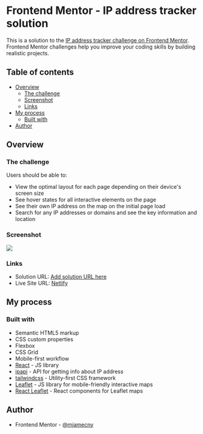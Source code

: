 # Frontend Mentor - IP address tracker solution

This is a solution to the [IP address tracker challenge on Frontend Mentor](https://www.frontendmentor.io/challenges/ip-address-tracker-I8-0yYAH0). Frontend Mentor challenges help you improve your coding skills by building realistic projects.

## Table of contents

- [Overview](#overview)
  - [The challenge](#the-challenge)
  - [Screenshot](#screenshot)
  - [Links](#links)
- [My process](#my-process)
  - [Built with](#built-with)
- [Author](#author)

## Overview

### The challenge

Users should be able to:

- View the optimal layout for each page depending on their device's screen size
- See hover states for all interactive elements on the page
- See their own IP address on the map on the initial page load
- Search for any IP addresses or domains and see the key information and location

### Screenshot

![](https://i.imgur.com/Fw5jQFw.png)

### Links

- Solution URL: [Add solution URL here](https://your-solution-url.com)
- Live Site URL: [Netlify](https://fm-challenge-ip-address-tracker.netlify.app)

## My process

### Built with

- Semantic HTML5 markup
- CSS custom properties
- Flexbox
- CSS Grid
- Mobile-first workflow
- [React](https://reactjs.org/) - JS library
- [ipapi](https://ipapi.co) - API for getting info about IP address
- [tailwindcss](https://tailwindcss.com) - Utility-first CSS framework
- [Leaflet](https://leafletjs.com) - JS library for mobile-friendly interactive maps
- [React Leaflet](https://react-leaflet.js.org/) - React components for Leaflet maps

## Author

- Frontend Mentor - [@mjamecny](https://www.frontendmentor.io/profile/mjamecny)
